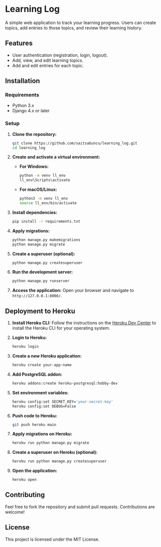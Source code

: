 # Learning Log

A simple web application to track your learning progress. Users can create topics, add entries to those topics, and review their learning history.

## Features
- User authentication (registration, login, logout).
- Add, view, and edit learning topics.
- Add and edit entries for each topic.

## Installation

### Requirements
- Python 3.x
- Django 4.x or later

### Setup

1. **Clone the repository:**
   ```bash
   git clone https://github.com/saitsabuncu/learning_log.git
   cd learning_log
   ```

2. **Create and activate a virtual environment:**
   - **For Windows:**
     ```bash
     python -m venv ll_env
     ll_env\Scripts\activate
     ```
   - **For macOS/Linux:**
     ```bash
     python3 -m venv ll_env
     source ll_env/bin/activate
     ```

3. **Install dependencies:**
   ```bash
   pip install -r requirements.txt
   ```

4. **Apply migrations:**
   ```bash
   python manage.py makemigrations
   python manage.py migrate
   ```

5. **Create a superuser (optional):**
   ```bash
   python manage.py createsuperuser
   ```

6. **Run the development server:**
   ```bash
   python manage.py runserver
   ```

7. **Access the application:**
   Open your browser and navigate to `http://127.0.0.1:8000/`.

## Deployment to Heroku

1. **Install Heroku CLI:**
   Follow the instructions on the [Heroku Dev Center](https://devcenter.heroku.com/articles/heroku-cli) to install the Heroku CLI for your operating system.

2. **Login to Heroku:**
   ```bash
   heroku login
   ```

3. **Create a new Heroku application:**
   ```bash
   heroku create your-app-name
   ```

4. **Add PostgreSQL addon:**
   ```bash
   heroku addons:create heroku-postgresql:hobby-dev
   ```

5. **Set environment variables:**
   ```bash
   heroku config:set SECRET_KEY='your-secret-key'
   heroku config:set DEBUG=False
   ```

6. **Push code to Heroku:**
   ```bash
   git push heroku main
   ```

7. **Apply migrations on Heroku:**
   ```bash
   heroku run python manage.py migrate
   ```

8. **Create a superuser on Heroku (optional):**
   ```bash
   heroku run python manage.py createsuperuser
   ```

9. **Open the application:**
   ```bash
   heroku open
   ```

## Contributing
Feel free to fork the repository and submit pull requests. Contributions are welcome!

## License
This project is licensed under the MIT License.

